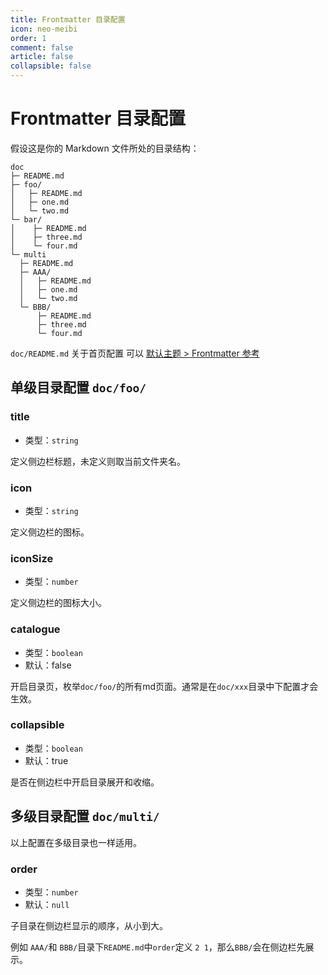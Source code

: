 ```yaml
---
title: Frontmatter 目录配置
icon: neo-meibi
order: 1
comment: false
article: false
collapsible: false
---
```

# Frontmatter 目录配置

假设这是你的 Markdown 文件所处的目录结构：

```text
doc
├─ README.md
├─ foo/
│   ├─ README.md
│   ├─ one.md
│   └─ two.md
└─ bar/
│    ├─ README.md
│    ├─ three.md
│    └─ four.md
└─ multi
  ├─ README.md
  ├─ AAA/
  │   ├─ README.md
  │   ├─ one.md
  │   └─ two.md
  └─ BBB/
      ├─ README.md
      ├─ three.md
      └─ four.md
```

`doc/README.md` 关于首页配置 可以 [默认主题 > Frontmatter 参考](https://v2.vuepress.vuejs.org/zh/reference/default-theme/frontmatter.html#%E9%A6%96%E9%A1%B5)

## 单级目录配置 `doc/foo/`

### title

- 类型：`string`

定义侧边栏标题，未定义则取当前文件夹名。

### icon

- 类型：`string`

定义侧边栏的图标。

### iconSize

- 类型：`number`

定义侧边栏的图标大小。

### catalogue

- 类型：`boolean`
- 默认：false

开启目录页，枚举`doc/foo/`的所有md页面。通常是在`doc/xxx`目录中下配置才会生效。

### collapsible

- 类型：`boolean`
- 默认：true

是否在侧边栏中开启目录展开和收缩。

## 多级目录配置 `doc/multi/`

以上配置在多级目录也一样适用。

### order

- 类型：`number`
- 默认：`null`

子目录在侧边栏显示的顺序，从小到大。

例如 `AAA/`和 `BBB/`目录下`README.md`中`order`定义 `2 1`，那么`BBB/`会在侧边栏先展示。
